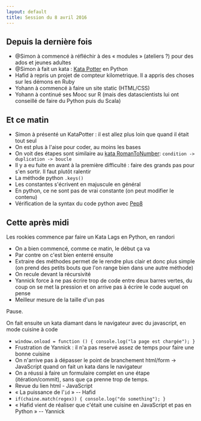 ```yaml
---
layout: default
title: Session du 8 avril 2016
---
```



## Depuis la dernière fois

- @Simon à commencé à réfléchir à des « modules » (ateliers ?) pour des ados et jeunes adultes
- @Simon à fait un kata : [Kata Potter](http://codingdojo.org/kata/Potter/) en Python
- Hafid à repris un projet de compteur kilometrique. Il a appris des choses sur les démons en Ruby
- Yohann à commencé à faire un site static (HTML/CSS)
- Yohann à continué ses Mooc sur R (mais des datascientists lui ont conseillé de faire du Python puis du Scala)


## Et ce matin

- Simon à présenté un KataPotter : il est allez plus loin que quand il était tout seul
- On est plus à l'aise pour coder, au moins les bases
- On voit des étapes sont similaire au [kata RomanToNumber](http://codingdojo.org/kata/RomanNumerals/): `condition -> duplication -> boucle`
- Il y a eu fuite en avant à la première difficulté : faire des grands pas pour s'en sortir. Il faut plutôt ralentir
- La méthode python `.keys()`
- Les constantes s'écrivent en majuscule en général
- En python, ce ne sont pas de vrai constante (on peut modifier le contenu)
- Vérification de la syntax du code python avec [Pep8](https://www.python.org/dev/peps/pep-0008/)

## Cette après midi

Les rookies commence par faire un Kata Lags en Python, en randori

- On a bien commencé, comme ce matin, le début ça va
- Par contre on c'est bien enterré ensuite
- Extraire des méthodes permet de le rendre plus clair et donc plus simple (on prend des petits bouts que l'on range bien dans une autre méthode)
- On recule devant la récursivité
- Yannick force à ne pas écrire trop de code entre deux barres vertes, du coup on se met la pression et on arrive pas à écrire le code auquel on pense
- Meilleur mesure de la taille d'un pas

Pause.

On fait ensuite un kata diamant dans le navigateur avec du javascript, en mode cuisine à code

- `window.onload = function () { console.log("la page est chargée"); }`
- Frustration de Yannick : il n'a pas reservé assez de temps pour faire une bonne cuisine
- On n'arrive pas à dépasser le point de branchement html/form -> JavaScript quand on fait un kata dans le navigateur
- On a réussi à faire un formulaire complet en une étape (itération/commit), sans que ça prenne trop de temps.
- Revue du lien html - JavaScript
- « La puissance de l'`id` » -- Hafid
- `if(chaine.match(regex)) { console.log("do something"); }`
- « Hafid vient de réaliser que c'était une cuisine en JavaScript et pas en Python » -- Yannick

